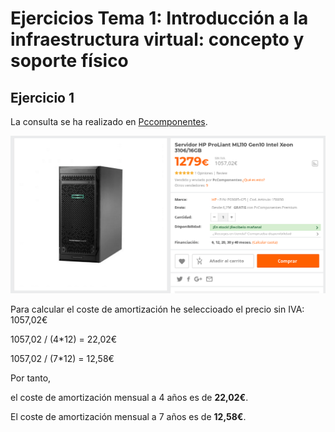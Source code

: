 # Ejercicios Tema 1: Introducción a la infraestructura virtual: concepto y soporte físico

## Ejercicio 1
La consulta se ha realizado en [Pccomponentes](https://www.pccomponentes.com/servidor-hp-proliant-ml110-gen10-intel-xeon-3106-16gb).

![imagen](img/t1/ej1server.png)

Para calcular el coste de amortización he seleccioado el precio sin IVA: 1057,02€

1057,02 / (4*12) = 22,02€

1057,02 / (7*12) = 12,58€

Por tanto, 

el coste de amortización mensual a 4 años es de __22,02€__.

El coste de amortización mensual a 7 años es de __12,58€__.

